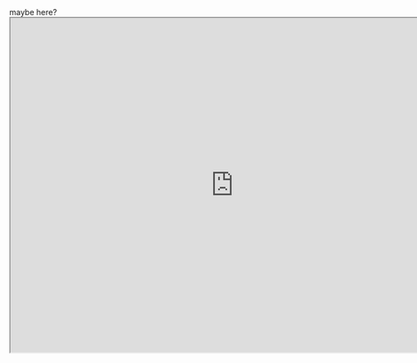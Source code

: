 <html>
<head>
<title>  
</title>
</head>
<body> maybe here?
  <div><iframe src="http://www.freeonlinegames.com/embed/150485" width="800" height="600" allowfullscreen=""></iframe></div>
</body>
</html>
